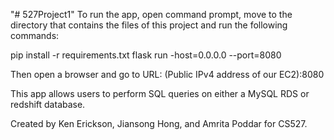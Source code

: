 "# 527Project1"
To run the app, open command prompt, move to the directory that
contains the files of this project and run the following commands:

pip install -r requirements.txt                                                                      flask run -host=0.0.0.0 --port=8080

Then open a browser and go to URL: (Public IPv4 address of our EC2):8080

This app allows users to perform SQL queries on either a
MySQL RDS or redshift database.

Created by Ken Erickson, Jiansong Hong, and Amrita Poddar
for CS527.
